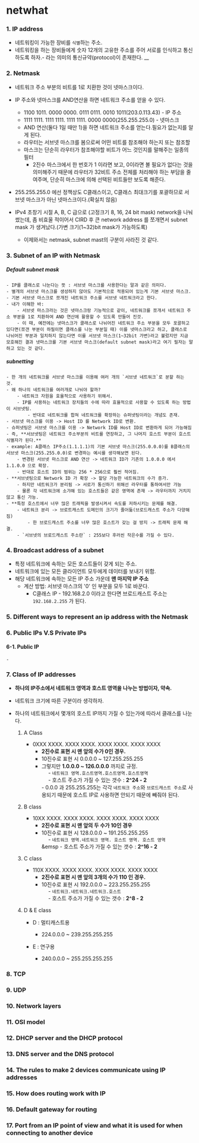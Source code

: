 # netwhat

### 1. IP address <br>
- 네트워킹이 가능한 장비를 `식별`하는 주소.
- 네트워킹을 하는 장비들에게 숫자 12개의 고유한 주소를 주어 서로를 인식하고 통신하도록 하자.- 라는 의미의 통신규약(protocol)이 존재한다.
__

### 2. Netmask <br>
- 네트워크 주소 부분의 비트를 1로 치환한 것이 넷마스크이다.
- IP 주소와 넷마스크를 AND연산을 하면 네트워크 주소를 얻을 수 있다.
	- 1100 1011. 0000 0000. 0111 0111. 0010 1011(203.0.113.43) - IP 주소
	- 1111 1111. 1111 1111. 1111 1111. 0000 0000(255.255.255.0) - 넷마스크
	- AND 연산(둘다 1일 때만 1)을 하면 네트워크 주소를 얻는다.필요가 없는지를 알게 된다.
	- 라우터는 서브넷 마스크를 봄으로써 어떤 비트를 참조해야 하는지 또는 참조할 
	- 마스크는 단순히 라우터가 참조해야할 비트가 어느 것인지를 말해주는 일종의 필터 
		- 2진수 마스크에서 한 번호가 1 이라면 보고, 0이라면 볼 필요가 없다는 것을 의미해주기 때문에 라우터가 32비트 주소 전체를 처리해야 하는 부담을 줄여주며, 단순히 마스크에 의해 선택된 비트들만 보도록 해준다.
- 255.255.255.0 에선 정책상도 C클래스이고, C클래스 최대크기를 포괄하므로 서브넷 마스크가 아닌 넷마스크이다.(확실치 않음)

- IPv4 초창기 시절 A, B, C 급으로 (고정크기 8, 16, 24 bit mask) network을 나눠 썼는데, 좀 비효울 적이어서 CIRD 후 큰 network address 를 쪼개면서 subnet mask 가 생겨났다.(가변 크기(1~32)bit mask가 가능하도록)
	- 이제와서는 netmask, subnet mast의 구분이 사라진 것 같다.

### 3. Subnet of an IP with Netmask <br>
##### Default subnet mask
	- IP를 클래스로 나눈다는 뜻 : 서브넷 마스크를 사용한다는 말과 같은 의미다.
	- 별개의 서브넷 마스크를 생성하지 않아도 기본적으로 적용되어 있는게 기본 서브넷 마스크. 
	- 기본 서브넷 마스크로 쪼개진 네트워크 주소를 서브넷 네트워크라고 한다.
	- 내가 이해한 바:
   		- 서브넷 마스크라는 것은 넷마스크랑 기능적으로 같이, 네트워크를 쪼개서 네트워크 주소 부분을 1로 치환하여 AND 연산에 활용할 수 있도록 만들어 진것. 
		- 이 때, 예전에는 넷마스크가 클래스로 나뉘어진 네트워크 주소 부분을 모두 포괄하고 있다면(쪼갠 부분이 하필이면 클래스를 나눈 부분일 때) 이를 넷마스크라고 하고, 클래스로 나뉘어진 부분과 일치하지 않는다면 이를 서브넷 마스크(1~32bit 가변)라고 불렀지만 지금 모호해진 결과 넷마스크를 기본 서브넷 마스크(default subnet mask)라고 여기 필자는 말하고 있는 것 같다.
##### subnetting
	- 한 개의 네트워크를 서브넷 마스크를 이용해 여러 개의 `서브넷 네트워크`로 분할 하는 것.
	- 왜 하나의 네트워크를 여러개로 나눠야 할까?
		- 네트워크 자원을 효율적으로 사용하기 위해서.
		- IP를 사용하는 네트워크 장치들의 수에 따라 효율적으로 사용할 수 있도록 하는 방법이 서브넷팅.
			- 반대로 네트워크를 합쳐 네트워크를 확장하는 슈퍼넷팅이라는 개념도 존재.
	- 서브넷 마스크를 이용 -> Host ID 를 Network ID로 변환.
	- 슈퍼넷팅은 서브넷 마스크를 이용 -> Network ID를 Host ID로 변환하게 되어 가능해짐
	- 즉, **서브넷팅은 네트워크 주소부분의 비트를 연장하고, 그 나머지 호스트 부분이 호스트 식별자가 된다.**
	- example: A클래스 IP주소(1.1.1.1)의 기본 서브넷 마스크(255.0.0.0)를 B클래스의 서브넷 마스크(255.255.0.0)로 변경하는 예시를 생각해보면 된다.
		- 변경된 서브넷 마스크로 AND 연산 -> 네트워크 ID가 기존의 1.0.0.0 에서 1.1.0.0 으로 확장.
		- 반대로 호스트 ID의 범위는 256 * 256으로 훨씬 적어짐.
	- **서브넷팅으로 Network ID 가 확장 -> 할당 가능한 네트워크의 수가 증가.
		- 하지만 네트워크가 분리됨 -> 서로가 통신하기 위해선 라우터를 통하여서만 가능
		- 물론 각 네트워크에 소갸해 있는 호스트들은 같은 영역에 존재 -> 라우터까지 거치지 않고 통신 가능.
	- **특정 호스트에서 너무 많은 트래픽을 발생시켜서 속도를 저하시키는 문제를 해결.
		- 네트워크 분리 -> 브로트캐스트 도메인의 크기가 줄어듦(브로드캐스트 주소가 다양해짐)
			- 한 브로드캐스트 주소를 너무 많은 호스트가 갖는 걸 방지 -> 트래픽 문제 해결.
		- `서브넷의 브로드캐스트 주소란` : 255보다 후러씬 작은수를 가질 수 있다.

### 4. Broadcast address of a subnet <br>
- 특정 네트워크에 속하는 모든 호스트들이 갖게 되는 주소.
- 네트워크에 있는 모든 클라이언트 모두에게 데이터를 보내기 위함.
- 해당 네트워크에 속하는 모든 IP 주소 가운데 **맨 마지막 IP 주소**
	- 계산 방법: 서브넷 마스크의 '0' 인 부분을 모두 1로 바꾼다.
		- C클래스 IP - 192.168.2.0 이라고 한다면 브로드캐스트 주소는 `192.168.2.255` 가 된다.

### 5. Different ways to represent an ip address with the Netmask

### 6. Public IPs V.S Private IPs <br>
#### 6-1. Public IP
	- 	

### 7. Class of IP addresses <br>
- **하나의 IP주소에서 네트워크 영역과 호스트 영역을 나누는 방법이자, 약속.**
- 네트워크 크기에 따른 구분이라 생각하자.
- 하나의 네트워크에서 몇개의 호스트 IP까지 가질 수 있는가에 따라서 클래스를 나눈다.

	1. A Class
		- 0XXX XXXX. XXXX XXXX. XXXX XXXX. XXXX XXXX <br>
			- **2진수로 표현 시 맨 앞의 수가 0인 경우.** <br>
			- 10진수로 표현 시 0.0.0.0 ~ 127.255.255.255 <br>
			- 그렇지만 **1.0.0.0 ~ 126.0.0.0** 까지로 규정. <br>
			&emsp; - `네트워크 영역.호스트영역.호스트영역.호스트영역` <br>
			&emsp; - 호스트 주소가 가질 수 있는 갯수 : **2^24 - 2** <br>
					- 0.0.0 과 255.255.255는 각각 `네트워크 주소`와 `브로드캐스트 주소`로 사용되기 때문에 호스트 IP로 사용하면 안되기 때문에 빼줘야 된다. <br>

	2. B class
		- 10XX XXXX. XXXX XXXX. XXXX XXXX. XXXX XXXX <br>
			- **2진수로 표현 시 맨 앞의 두 수가 10인 경우** <br>
			- 10진수로 표현 시 128.0.0.0 ~ 191.255.255.255 <br>
			&emsp; - `네트워크 영역.네트워크 영역. 호스트 영역. 호스트 영역` <br>
			&emsp - 호스트 주소가 가질 수 있는 갯수 : **2^16 - 2** <br>

	3. C class
		- 110X XXXX. XXXX XXXX. XXXX XXXX. XXXX XXXX <br>
			- **2진수로 표현 시 맨 앞의 3개의 수가 110 인 경우.** <br>
			- 10진수로 표현 시 192.0.0.0 ~ 223.255.255.255 <br>
			&emsp; - `네트워크.네트워크.네트워크.호스트` <br>
			&emsp; - 호스트 주소가 가질 수 있는 갯수 : **2^8 - 2** <br>

	4. D & E class
		- D : 멀티캐스트용
			- 224.0.0.0 ~ 239.255.255.255 <br>

		- E : 연구용
			- 240.0.0.0 ~ 255.255.255.255 <br>


### 8. TCP

### 9. UDP

### 10. Network layers

### 11. OSI model

### 12. DHCP server and the DHCP protocol

### 13. DNS server and the DNS protocol

### 14. The rules to make 2 devices communicate using IP addresses

### 15. How does routing work with IP

### 16. Default gateway for routing

### 17. Port from an IP point of view and what it is used for when connecting to another device

